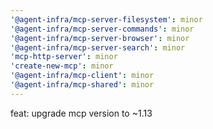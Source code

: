 ```yaml
---
'@agent-infra/mcp-server-filesystem': minor
'@agent-infra/mcp-server-commands': minor
'@agent-infra/mcp-server-browser': minor
'@agent-infra/mcp-server-search': minor
'mcp-http-server': minor
'create-new-mcp': minor
'@agent-infra/mcp-client': minor
'@agent-infra/mcp-shared': minor
---
```


feat: upgrade mcp version to ~1.13
